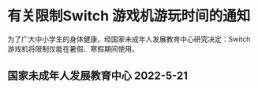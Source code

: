 # 有关限制Switch 游戏机游玩时间的通知
   为了广大中小学生的身体健康，经国家未成年人发展教育中心研究决定：Switch 游戏机将限制仅能在暑假、寒假期间使用。
## 国家未成年人发展教育中心 2022-5-21
   
